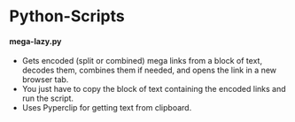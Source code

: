 # Python-Scripts

#### mega-lazy.py

- Gets encoded (split or combined) mega links from a block of text, decodes them, combines them if needed, and opens the link in a new browser tab.
- You just have to copy the block of text containing the encoded links and run the script.
- Uses Pyperclip for getting text from clipboard.
